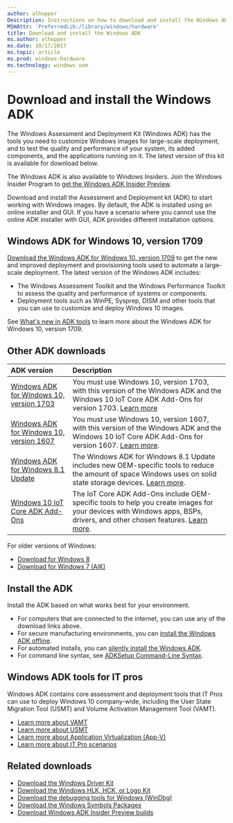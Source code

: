 ```yaml
---
author: alhopper
Description: Instructions on how to download and install the Windows ADK
MSHAttr: 'PreferredLib:/library/windows/hardware'
title: Download and install the Windows ADK
ms.author: alhopper
ms.date: 10/17/2017
ms.topic: article
ms.prod: windows-hardware
ms.technology: windows-oem
---
```

# Download and install the Windows ADK

The Windows Assessment and Deployment Kit (Windows ADK) has the tools you need to customize Windows images for large-scale deployment, and to test the quality and performance of your system, its added components, and the applications running on it. The latest version of this kit is available for download below.

The Windows ADK is also available to Windows Insiders. Join the Windows Insider Program to [get the Windows ADK Insider Preview](https://www.microsoft.com/software-download/windowsinsiderpreviewADK).

Download and install the Assessment and Deployment kit (ADK) to start working with Windows images. By default, the ADK is installed using an online installer and GUI. If you have a scenario where you cannot use the online ADK installer with GUI, ADK provides different installation options.

## Windows ADK for Windows 10, version 1709

[Download the Windows ADK for Windows 10, version 1709](https://go.microsoft.com/fwlink/p/?linkid=859206) to get the new and improved deployment and provisioning tools used to automate a large-scale deployment. The latest version of the Windows ADK includes:

* The Windows Assessment Toolkit and the Windows Performance Toolkit to assess the quality and performance of systems or components.
* Deployment tools such as WinPE, Sysprep, DISM and other tools that you can use to customize and deploy Windows 10 images.

See [What's new in ADK tools](what-s-new-in-kits-and-tools.md) to learn more about the Windows ADK for Windows 10, version 1709.

## Other ADK downloads

| ADK version                               | Description                                           |
|:------------------------------------------|:------------------------------------------------------|
| [Windows ADK for Windows 10, version 1703](https://go.microsoft.com/fwlink/p/?LinkId=845542) | You must use Windows 10, version 1703, with this version of the Windows ADK and the Windows 10 IoT Core ADK Add-Ons for version 1703. [Learn more](what-s-new-in-kits-and-tools.md#whats-new-in-the-windows-adk-for-windows-10-version-1703)  |
| [Windows ADK for Windows 10, version 1607](https://go.microsoft.com/fwlink/p/?LinkId=526740) | You must use Windows 10, version 1607, with this version of the Windows ADK and the Windows 10 IoT Core ADK Add-Ons for version 1607. [Learn more](what-s-new-in-kits-and-tools.md#whats-new-in-the-windows-adk-for-windows-10-version-1607). |
| [Windows ADK for Windows 8.1 Update](https://go.microsoft.com/fwlink/p/?LinkId=393005) | The Windows ADK for Windows 8.1 Update includes new OEM-specific tools to reduce the amount of space Windows uses on solid state storage devices. [Learn more](https://docs.microsoft.com/en-us/previous-versions/windows/it-pro/windows-8.1-and-8/dn247001(v=win.10)). |
| [Windows 10 IoT Core ADK Add-Ons](https://go.microsoft.com/fwlink/p/?LinkId=735028) | The IoT Core ADK Add-Ons include OEM-specific tools to help you create images for your devices with Windows apps, BSPs, drivers, and other chosen features. [Learn more](https://docs.microsoft.com/en-us/windows-hardware/manufacture/iot/iot-core-adk-addons). |

For older versions of Windows:

* [Download for Windows 8](https://www.microsoft.com/en-us/download/details.aspx?id=30652)
* [Download for Windows 7 (AIK)](https://www.microsoft.com/en-us/download/details.aspx?id=5753)

## Install the ADK

Install the ADK based on what works best for your environment.

* For computers that are connected to the internet, you can use any of the download links above.
* For secure manufacturing environments, you can [install the Windows ADK offline](adk-offline-install.md).
* For automated installs, you can [silently install the Windows ADK](adk-offline-install.md#install-the-windows-adk-on-an-offline-computer-using-the-command-line).
* For command line syntax, see [ADKSetup Command-Line Syntax](https://technet.microsoft.com/en-us/library/dn621910.aspx).

## Windows ADK tools for IT pros

Windows ADK contains core assessment and deployment tools that IT Pros can use to deploy Windows 10 company-wide, including the User State Migration Tool (USMT) and Volume Activation Management Tool (VAMT).

* [Learn more about VAMT](https://docs.microsoft.com/en-us/windows/deployment/volume-activation/volume-activation-management-tool)
* [Learn more about USMT](https://docs.microsoft.com/en-us/windows/deployment/usmt/usmt-technical-reference)
* [Learn more about Application Virtualization (App-V)](https://docs.microsoft.com/en-us/windows/application-management/app-v/appv-for-windows)
* [Learn more about IT Pro scenarios](https://docs.microsoft.com/en-us/windows/deployment/windows-adk-scenarios-for-it-pros)

## Related downloads

* [Download the Windows Driver Kit](https://developer.microsoft.com/en-us/windows/hardware/windows-driver-kit)
* [Download the Windows HLK, HCK, or Logo Kit](https://developer.microsoft.com/en-us/windows/hardware/windows-hardware-lab-kit)
* [Download the debugging tools for Windows (WinDbg)](https://developer.microsoft.com/en-us/windows/hardware/download-windbg)
* [Download the Windows Symbols Packages](https://developer.microsoft.com/en-us/windows/hardware/download-symbols)
* [Download Windows ADK Insider Preview builds](https://www.microsoft.com/en-us/software-download/windowsinsiderpreviewADK)